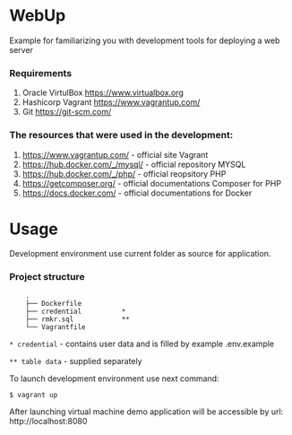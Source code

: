 # WebUp

Example for familiarizing you with development tools for deploying a web server

### Requirements
1. Oracle VirtulBox https://www.virtualbox.org
1. Hashicorp Vagrant https://www.vagrantup.com/
1. Git https://git-scm.com/

### The resources that were used in the development:

1. https://www.vagrantup.com/ - official site Vagrant
1. https://hub.docker.com/_/mysql/ - official repository MYSQL
1. https://hub.docker.com/_/php/ - official reopsitory PHP
1. https://getcomposer.org/ - official documentations Composer for PHP
1. https://docs.docker.com/ - official documentations for Docker

# Usage

Development environment use current folder as source for application.

### Project structure
```
    .
    ├── Dockerfile
    ├── credential          *
    ├── rmkr.sql            **
    └── Vagrantfile

```
`* credential` - contains user data and is filled by example .env.example

`** table data` - supplied separately

To launch development environment use next command:

`$ vagrant up`

After launching virtual machine demo application will be accessible by url:
http://localhost:8080
